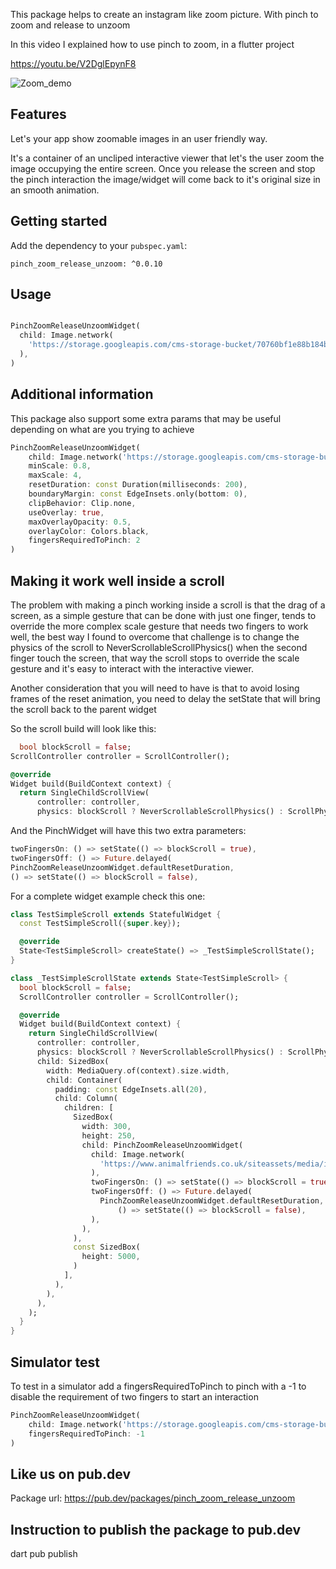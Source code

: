 This package helps to create an instagram like zoom picture. With pinch to zoom and release to unzoom

In this video I explained how to use pinch to zoom, in a flutter project

https://youtu.be/V2DglEpynF8

![Zoom_demo](https://github.com/ivofernandes/pinch_zoom_release_unzoom/blob/master/doc/pinch_zoom_release_unzoom.gif?raw=true)

## Features

Let's your app show zoomable images in an user friendly way.

It's a container of an uncliped interactive viewer that let's the user zoom the image occupying the entire screen.
Once you release the screen and stop the pinch interaction the image/widget will come back to it's original size in an smooth animation.

## Getting started

Add the dependency to your `pubspec.yaml`:

```
pinch_zoom_release_unzoom: ^0.0.10
```

## Usage

```dart

PinchZoomReleaseUnzoomWidget(
  child: Image.network(
    'https://storage.googleapis.com/cms-storage-bucket/70760bf1e88b184bb1bc.png'
  ),
)
```

## Additional information

This package also support some extra params that may be useful depending on what are you trying to achieve

```dart
PinchZoomReleaseUnzoomWidget(
    child: Image.network('https://storage.googleapis.com/cms-storage-bucket/70760bf1e88b184bb1bc.png'),
    minScale: 0.8,
    maxScale: 4,
    resetDuration: const Duration(milliseconds: 200),
    boundaryMargin: const EdgeInsets.only(bottom: 0),
    clipBehavior: Clip.none,
    useOverlay: true,
    maxOverlayOpacity: 0.5,
    overlayColor: Colors.black,
    fingersRequiredToPinch: 2
)
```

## Making it work well inside a scroll
The problem with making a pinch working inside a scroll is that the drag of a screen, 
as a simple gesture that can be done with just one finger, 
tends to override the more complex scale gesture that needs two fingers to work well,
the best way I found to overcome that challenge is to change the physics of the scroll to NeverScrollableScrollPhysics()
when the second finger touch the screen, that way the scroll stops to override the scale gesture and it's easy to interact with the interactive viewer.

Another consideration that you will need to have is that to avoid losing frames of the reset animation,
you need to delay the setState that will bring the scroll back to the parent widget

So the scroll build will look like this:
```dart
  bool blockScroll = false;
ScrollController controller = ScrollController();

@override
Widget build(BuildContext context) {
  return SingleChildScrollView(
      controller: controller,
      physics: blockScroll ? NeverScrollableScrollPhysics() : ScrollPhysics(),
```

And the PinchWidget will have this two extra parameters: 
```dart
twoFingersOn: () => setState(() => blockScroll = true),
twoFingersOff: () => Future.delayed(
PinchZoomReleaseUnzoomWidget.defaultResetDuration,
() => setState(() => blockScroll = false),
```

For a complete widget example check this one:
```dart
class TestSimpleScroll extends StatefulWidget {
  const TestSimpleScroll({super.key});

  @override
  State<TestSimpleScroll> createState() => _TestSimpleScrollState();
}

class _TestSimpleScrollState extends State<TestSimpleScroll> {
  bool blockScroll = false;
  ScrollController controller = ScrollController();

  @override
  Widget build(BuildContext context) {
    return SingleChildScrollView(
      controller: controller,
      physics: blockScroll ? NeverScrollableScrollPhysics() : ScrollPhysics(),
      child: SizedBox(
        width: MediaQuery.of(context).size.width,
        child: Container(
          padding: const EdgeInsets.all(20),
          child: Column(
            children: [
              SizedBox(
                width: 300,
                height: 250,
                child: PinchZoomReleaseUnzoomWidget(
                  child: Image.network(
                    'https://www.animalfriends.co.uk/siteassets/media/images/article-images/cat-articles/38_afi_article1_caring-for-a-kitten-tips-for-the-first-month.png',
                  ),
                  twoFingersOn: () => setState(() => blockScroll = true),
                  twoFingersOff: () => Future.delayed(
                    PinchZoomReleaseUnzoomWidget.defaultResetDuration,
                        () => setState(() => blockScroll = false),
                  ),
                ),
              ),
              const SizedBox(
                height: 5000,
              )
            ],
          ),
        ),
      ),
    );
  }
}
```


## Simulator test
To test in a simulator add a fingersRequiredToPinch to pinch with a -1 to disable the requirement of two fingers to start an interaction
```dart
PinchZoomReleaseUnzoomWidget(
    child: Image.network('https://storage.googleapis.com/cms-storage-bucket/70760bf1e88b184bb1bc.png'),
    fingersRequiredToPinch: -1
)
```

## Like us on pub.dev
Package url:
https://pub.dev/packages/pinch_zoom_release_unzoom


## Instruction to publish the package to pub.dev
dart pub publish